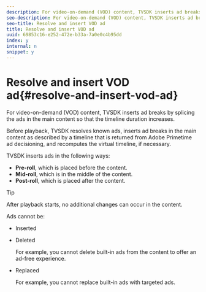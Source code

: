 ```yaml
---
description: For video-on-demand (VOD) content, TVSDK inserts ad breaks by splicing the ads in the main content so that the timeline duration increases.
seo-description: For video-on-demand (VOD) content, TVSDK inserts ad breaks by splicing the ads in the main content so that the timeline duration increases.
seo-title: Resolve and insert VOD ad
title: Resolve and insert VOD ad
uuid: 69853c16-e252-472e-b33a-7a0e0c4b95dd
index: y
internal: n
snippet: y
---
```


# Resolve and insert VOD ad{#resolve-and-insert-vod-ad}

For video-on-demand (VOD) content, TVSDK inserts ad breaks by splicing the ads in the main content so that the timeline duration increases.

Before playback, TVSDK resolves known ads, inserts ad breaks in the main content as described by a timeline that is returned from Adobe Primetime ad decisioning, and recomputes the virtual timeline, if necessary.

TVSDK inserts ads in the following ways:

* **Pre-roll**, which is placed before the content. 
* **Mid-roll**, which is in the middle of the content. 
* **Post-roll**, which is placed after the content.

>[!TIP]
>
>After playback starts, no additional changes can occur in the content.

Ads cannot be:

* Inserted 
* Deleted

  For example, you cannot delete built-in ads from the content to offer an ad-free experience. 
* Replaced

  For example, you cannot replace built-in ads with targeted ads.

